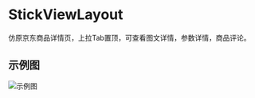 # StickViewLayout
仿原京东商品详情页，上拉Tab置顶，可查看图文详情，参数详情，商品评论。

## 示例图
![示例图](https://github.com/youlookwhat/StickViewLayout/blob/master/sample.gif?raw=true)
